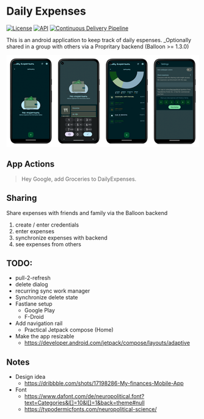 # Daily Expenses

[![License](https://img.shields.io/badge/License-Apache_2.0-blue.svg)](https://opensource.org/licenses/Apache-2.0)
[![API](https://img.shields.io/badge/API-26%2B-brightgreen.svg?style=flat)](https://android-arsenal.com/api?level=26)
[![Continuous Delivery Pipeline](https://github.com/thebino/DailyExpenses/actions/workflows/continuous-delivery-pipeline.yml/badge.svg)](https://github.com/thebino/DailyExpenses/actions/workflows/continuous-delivery-pipeline.yml)

This is an android application to keep track of daily espenses. 
_Optionally shared in a group with others via a Propritary backend (Balloon >= 1.3.0)

<p align="center">
<img src="/docs/preview.png" />
</p>

## App Actions
> Hey Google, add Groceries to DailyExpenses.

## Sharing

Share expenses with friends and family via the Balloon backend

1. create / enter credentials
2. enter expenses 
3. synchronize expenses with backend
4. see expenses from others 

## TODO:

 * pull-2-refresh
 * delete dialog
 * recurring sync work manager
 * Synchronize delete state
 * Fastlane setup
   * Google Play
   * F-Droid
 * Add navigation rail
   * Practical Jetpack compose (Home)
 * Make the app resizable
   * https://developer.android.com/jetpack/compose/layouts/adaptive

## Notes
 * Design idea
   * https://dribbble.com/shots/17198286-My-finances-Mobile-App
 * Font
   * https://www.dafont.com/de/neuropolitical.font?text=Categories&l[]=10&l[]=1&back=theme#null
   * https://typodermicfonts.com/neuropolitical-science/

